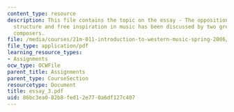```yaml
---
content_type: resource
description: This file contains the topic on the essay - The opposition of formal
  structure and free inspiration in music has been discussed by two great twentieth-century
  composers.
file: /media/courses/21m-011-introduction-to-western-music-spring-2006/86bc3ea082b8fed12e770a6df127c407_essay_3.pdf
file_type: application/pdf
learning_resource_types:
- Assignments
ocw_type: OCWFile
parent_title: Assignments
parent_type: CourseSection
resourcetype: Document
title: essay_3.pdf
uid: 86bc3ea0-82b8-fed1-2e77-0a6df127c407
---
```

